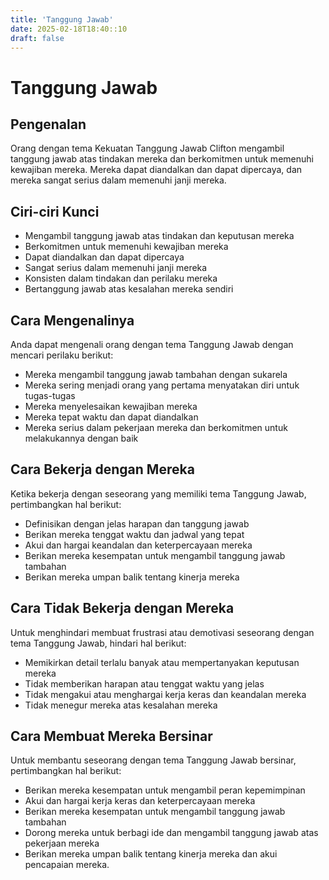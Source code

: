 ```yaml
---
title: 'Tanggung Jawab'
date: 2025-02-18T18:40::10
draft: false
---
```


# Tanggung Jawab

## Pengenalan

Orang dengan tema Kekuatan Tanggung Jawab Clifton mengambil tanggung jawab atas tindakan mereka dan berkomitmen untuk memenuhi kewajiban mereka. Mereka dapat diandalkan dan dapat dipercaya, dan mereka sangat serius dalam memenuhi janji mereka.

## Ciri-ciri Kunci

- Mengambil tanggung jawab atas tindakan dan keputusan mereka
- Berkomitmen untuk memenuhi kewajiban mereka
- Dapat diandalkan dan dapat dipercaya
- Sangat serius dalam memenuhi janji mereka
- Konsisten dalam tindakan dan perilaku mereka
- Bertanggung jawab atas kesalahan mereka sendiri

## Cara Mengenalinya

Anda dapat mengenali orang dengan tema Tanggung Jawab dengan mencari perilaku berikut:

- Mereka mengambil tanggung jawab tambahan dengan sukarela
- Mereka sering menjadi orang yang pertama menyatakan diri untuk tugas-tugas
- Mereka menyelesaikan kewajiban mereka
- Mereka tepat waktu dan dapat diandalkan
- Mereka serius dalam pekerjaan mereka dan berkomitmen untuk melakukannya dengan baik

## Cara Bekerja dengan Mereka

Ketika bekerja dengan seseorang yang memiliki tema Tanggung Jawab, pertimbangkan hal berikut:

- Definisikan dengan jelas harapan dan tanggung jawab
- Berikan mereka tenggat waktu dan jadwal yang tepat
- Akui dan hargai keandalan dan keterpercayaan mereka
- Berikan mereka kesempatan untuk mengambil tanggung jawab tambahan
- Berikan mereka umpan balik tentang kinerja mereka

## Cara Tidak Bekerja dengan Mereka

Untuk menghindari membuat frustrasi atau demotivasi seseorang dengan tema Tanggung Jawab, hindari hal berikut:

- Memikirkan detail terlalu banyak atau mempertanyakan keputusan mereka
- Tidak memberikan harapan atau tenggat waktu yang jelas
- Tidak mengakui atau menghargai kerja keras dan keandalan mereka
- Tidak menegur mereka atas kesalahan mereka

## Cara Membuat Mereka Bersinar

Untuk membantu seseorang dengan tema Tanggung Jawab bersinar, pertimbangkan hal berikut:

- Berikan mereka kesempatan untuk mengambil peran kepemimpinan
- Akui dan hargai kerja keras dan keterpercayaan mereka
- Berikan mereka kesempatan untuk mengambil tanggung jawab tambahan
- Dorong mereka untuk berbagi ide dan mengambil tanggung jawab atas pekerjaan mereka
- Berikan mereka umpan balik tentang kinerja mereka dan akui pencapaian mereka.
